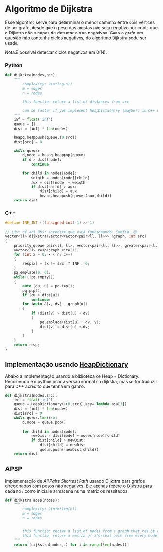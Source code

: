 # Algoritmo de Dijkstra

Esse algoritmo serve para determinar o menor caminho entre dois vértices de um grafo, desde que o peso das arestas
não seja negativo por conta que o Dijkstra não é capaz de detectar ciclos negativos. Caso o grafo em questão não 
contenha ciclos negativos, do algoritmo Dijkstra pode ser usado.

Nota:É possivel detectar ciclos negativos em O(N).


### Python
```python
def dijkstra(nodes,src):
    """
        complexity: O(m*log(n))
        m = edges
        n = nodes

        this function return a list of distances from src

        can be faster if you implement heapDictionary (maybe?, in C++ using heapDictionary is faster, but in python i dont think so...)
    """
    inf = float('inf')
    queue = []
    dist = [inf] * len(nodes)

    heapq.heappush(queue,(0,src))
    dist[src] = 0

    while queue:
        d,node = heapq.heappop(queue)
        if d > dist[node]:
            continue
        
        for child in nodes[node]:
            weigth = nodes[node][child]
            aux = dist[node] + weigth
            if dist[child] > aux:
                dist[child] = aux
                heapq.heappush(queue,(aux,child))
    return dist
```

### C++

```C++
#define INF_INT (((unsigned int)-1) >> 1)
 
// List of adj Obs: acredito que está funcionando. Confia! 😉 
vector<ll> dijkstra(vector<vector<pair<ll, ll>>> &graph, int src)
{
    priority_queue<pair<ll, ll>, vector<pair<ll, ll>>, greater<pair<ll, ll>>> pq;
    vector<ll> resp(graph.size());
    for (int x = 0; x < n; x++)
    {
        resp[x] = (x != src) ? INF : 0;
    }
    pq.emplace(0, 0);
    while (!pq.empty())
    {
        auto [du, u] = pq.top();
        pq.pop();
        if (du > dist[u])
            continue;
        for (auto &[v, dv] : graph[u])
        {
            if (dist[v] > dist[u] + dv)
            {
                pq.emplace(dist[u] + dv, v);
                dist[v] = dist[u] + dv;
            }
        }
    }
    return resp;
}
```

## Implementação usando [HeapDictionary](./../../Estrutura%20de%20Dados/HeapDictionaried.md)

Abaixo a implementação usando a biblioteca de Heap + Dictionary. Recomendo em python usar a versão normal do dijkstra, mas se for traduzir para C++ acredito que tenha um ganho.

```python
def dijkstra(nodes,src):
    inf = float('inf')
    queue = HeapDictionary([(0,src)],key= lambda a:a[1])
    dist = [inf] * len(nodes)
    dist[src] = 0
    while queue.len()>0:
        d,node = queue.pop()
        
        for child in nodes[node]:
            newDist = dist[node] + nodes[node][child]
            if dist[child] > newDist:
                dist[child] = newDist
                queue.push((newDist,child))
    return dist
```



## APSP


Implementação de _All Pairs Shortest Path_ usando Dijkstra para grafos direcionados com pesos não negativos.
Ele apenas repete o Dijkstra para cada nó $i$ como inicial e armazena numa matriz os resultados.

```python
def dijkstra_apsp(nodes):
    """
        complexity: O(n*m*log(n))
        m = edges
        n = nodes


        this function recive a list of nodes from a graph that can be directed or not
        this function return a matriz of shortest path from every node to other node
    """
    return [dijkstra(nodes,i) for i in range(len(nodes))]

```
